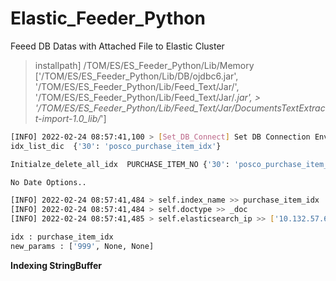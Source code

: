 # Elastic_Feeder_Python
Feeed DB Datas with Attached File to Elastic Cluster


> installpath]  /TOM/ES/ES_Feeder_Python/Lib/Memory
> ['/TOM/ES/ES_Feeder_Python/Lib/DB/ojdbc6.jar', '/TOM/ES/ES_Feeder_Python/Lib/Feed_Text/Jar/', '/TOM/ES/ES_Feeder_Python/Lib/Feed_Text/Jar/*.jar', > '/TOM/ES/ES_Feeder_Python/Lib/Feed_Text/Jar/DocumentsTextExtract-import-1.0_lib/*']

```sh
[INFO] 2022-02-24 08:57:41,100 > [Set_DB_Connect] Set DB Connection Environment
idx_list_dic  {'30': 'posco_purchase_item_idx'}
```

```sh
Initialze_delete_all_idx  PURCHASE_ITEM_NO {'30': 'posco_purchase_item_idx'}
```

```sh
No Date Options..

[INFO] 2022-02-24 08:57:41,484 > self.index_name >> purchase_item_idx
[INFO] 2022-02-24 08:57:41,484 > self.doctype >> _doc
[INFO] 2022-02-24 08:57:41,485 > self.elasticsearch_ip >> ['10.132.57.65:9201']

idx : purchase_item_idx
new_params : ['999', None, None]
```

**Indexing StringBuffer**  
